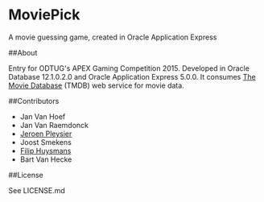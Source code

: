 MoviePick
=========

A movie guessing game, created in Oracle Application Express

##About

Entry for ODTUG's APEX Gaming Competition 2015.
Developed in Oracle Database 12.1.0.2.0 and Oracle Application Express 5.0.0.
It consumes [The Movie Database](https://www.themoviedb.org/) (TMDB) web service for movie data.

##Contributors
* Jan Van Hoef
* Jan Van Raemdonck
* [Jeroen Pleysier](https://github.com/JeroenPleysier)
* Joost Smekens
* [Filip Huysmans](https://github.com/fhuysmans)
* Bart Van Hecke

##License

See LICENSE.md